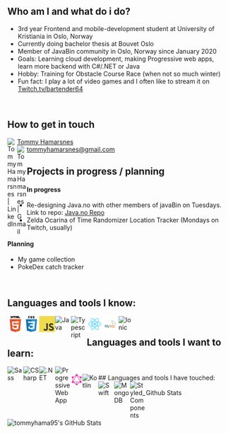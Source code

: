 ## Who am I and what do i do?
- 3rd year Frontend and mobile-development student at University of Kristiania in Oslo, Norway
- Currently doing bachelor thesis at Bouvet Oslo
- Member of JavaBin community in Oslo, Norway since January 2020
- Goals: Learning cloud development, making Progressive web apps, learn more backend with C#/.NET or Java
- Hobby: Training for Obstacle Course Race (when not so much winter)
- Fun fact: I play a lot of video games and I often like to stream it on [Twitch.tv/bartender64][twitch]
<br>

## How to get in touch
[<img align="left" alt="TommyHamarsnes | LinkedIn" width="22px" src="https://cdn.jsdelivr.net/npm/simple-icons@v3/icons/linkedin.svg" />][linkedin] 
<a href="https://www.linkedin.com/in/tommy-hamarsnes-0085a8177/">Tommy Hamarsnes</a>
<br> 
<img align="left" alt="TommyHamarsnes | Gmail" width="22px" src="https://upload.wikimedia.org/wikipedia/commons/thumb/a/ab/Gmail_Icon.svg/1280px-Gmail_Icon.svg.png" /> tommyhamarsnes@gmail.com
<br>

## Projects in progress / planning
#### In progress
- Re-designing Java.no with other members of javaBin on Tuesdays. Link to repo: <a target="blank" href="https://github.com/javaBin/java.no">Java.no Repo</a> 
- Zelda Ocarina of Time Randomizer Location Tracker (Mondays on Twitch, usually)

#### Planning
- My game collection
- PokeDex catch tracker

<br>

## Languages and tools I know:

<img align="left" alt="HTML5" width="36px" src="https://raw.githubusercontent.com/github/explore/80688e429a7d4ef2fca1e82350fe8e3517d3494d/topics/html/html.png" />
<img align="left" alt="CSS3" width="36px" src="https://raw.githubusercontent.com/github/explore/80688e429a7d4ef2fca1e82350fe8e3517d3494d/topics/css/css.png" />
<img align="left" alt="JavaScript" width="36px" src="https://raw.githubusercontent.com/github/explore/80688e429a7d4ef2fca1e82350fe8e3517d3494d/topics/javascript/javascript.png" />
<img align="left" alt="Java" width="36px" src="https://i.pinimg.com/originals/e9/94/61/e99461fdd5b3db8bdb3081d8acf5e524.png" />
<img align="left" alt="Typescript" width="36px" src="https://upload.wikimedia.org/wikipedia/commons/thumb/4/4c/Typescript_logo_2020.svg/1200px-Typescript_logo_2020.svg.png" />
<img align="left" alt="React" width="36px" src="https://raw.githubusercontent.com/github/explore/80688e429a7d4ef2fca1e82350fe8e3517d3494d/topics/react/react.png" />
<img align="left" alt="MySQL" width="36px" src="https://raw.githubusercontent.com/github/explore/80688e429a7d4ef2fca1e82350fe8e3517d3494d/topics/mysql/mysql.png" />
<img align="left" alt="Ionic" width="36px" src="https://hackr.io/tutorials/learn-ionic/logo/logo-ionic?ver=1587978084" />

<br>


## Languages and tools I want to learn:

<img align="left" alt="Sass" width="36px" src="https://upload.wikimedia.org/wikipedia/commons/thumb/9/96/Sass_Logo_Color.svg/1280px-Sass_Logo_Color.svg.png" />
<img align="left" alt="CSharp" width="36px" src="https://upload.wikimedia.org/wikipedia/commons/thumb/7/7a/C_Sharp_logo.svg/699px-C_Sharp_logo.svg.png" />
<img align="left" alt=".NET" width="36px" src="https://upload.wikimedia.org/wikipedia/commons/thumb/a/a3/.NET_Logo.svg/600px-.NET_Logo.svg.png" />
<img align="left" alt="Progressive Web App" width="36px" src="https://skalfa.com/wp-content/uploads/2018/11/pwa1.png" />


<br>
## Languages and tools I have touched:

<img align="left" alt="GraphQL" width="26px" src="https://raw.githubusercontent.com/github/explore/80688e429a7d4ef2fca1e82350fe8e3517d3494d/topics/graphql/graphql.png" />
<img align="left" alt="Kotlin" width="36px" src="https://upload.wikimedia.org/wikipedia/commons/thumb/7/74/Kotlin-logo.svg/1200px-Kotlin-logo.svg.png" />
<img align="left" alt="Swift" width="36px" src="https://seeklogo.com/images/S/swift-logo-E9182990F5-seeklogo.com.png" />
<img align="left" alt="MongoDB" width="36px" src="https://infinapps.com/wp-content/uploads/2018/10/mongodb-logo.png" />
<img align="left" alt="Styled_Components" width="36px" src="https://avatars3.githubusercontent.com/u/20658825?s=280&v=4" />

<br>
<br>

<summary>Github Stats</summary>
<img align="left" alt="tommyhama95's GitHub Stats" src="https://github-readme-stats.codestackr.vercel.app/api?username=tommyhama95&show_icons=true&hide_border=true" />

[twitch]: https://www.twitch.tv/bartender64
[linkedin]: www.linkedin.com/in/tommy-hamarsnes-0085a8177/

